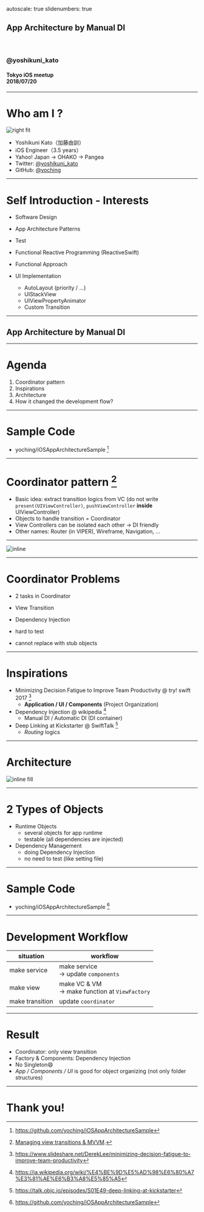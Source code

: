 autoscale: true
slidenumbers: true

## App Architecture by Manual DI
### <br><br>@yoshikuni_kato
#### Tokyo iOS meetup<br>2018/07/20

---
# Who am I ?

![right fit](images/2017Portrait.jpg)

- Yoshikuni Kato（加藤由訓）
- iOS Engineer（3.5 years）
- Yahoo! Japan -> OHAKO -> Pangea
- Twitter: [@yoshikuni_kato](https://twitter.com/yoshikuni_kato)
- GitHub: [@yoching](https://github.com/yoching)

---
# Self Introduction - Interests

- Software Design
 - App Architecture Patterns
 - Test
 - Functional Reactive Programming (ReactiveSwift)
 - Functional Approach

- UI Implementation
  - AutoLayout (priority / ...)
  - UIStackView
  - UIViewPropertyAnimator
  - Custom Transition

---
## App Architecture by Manual DI

---
# Agenda

1. Coordinator pattern
1. Inspirations
1. Architecture
1. How it changed the development flow?

---
# Sample Code

- yoching/iOSAppArchitectureSample [^2]

[^2]: https://github.com/yoching/iOSAppArchitectureSample

---
# Coordinator pattern [^3]

- Basic idea: extract transition logics from VC
  (do not write `present(UIViewController)`, `pushViewController` **inside** UIViewController)
- Objects to handle transition = Coordinator
- View Controllers can be isolated each other -> DI friendly
- Other names: Router (in VIPER), Wireframe, Navigation, ...


<!-- - With this pattern, View Controllers can be isolated each other -> Dependency Injection -->

[^3]: [Managing view transitions & MVVM](https://speakerdeck.com/yoching/hua-mian-qian-yi-falseguan-li-tomvvm).


<!-- ---
# Coordinator: a way to isolate views

- MVVM-C
  - 画面遷移の管理とMVVM [^3]
  - Coordinatorパターンの実践 [^4]

[^3]: https://speakerdeck.com/yoching/hua-mian-qian-yi-falseguan-li-tomvvm

[^4]: https://speakerdeck.com/yoching/coordinatorpatanfalseshi-jian -->

<!-- ---
![inline](./images/mvvmc.png)

https://speakerdeck.com/yoching/hua-mian-qian-yi-falseguan-li-tomvvm -->

---
![inline](./images/CoordinatorStructure.png)



---
# Coordinator Problems

- 2 tasks in Coordinator
 - View Transition
 - Dependency Injection

- hard to test
- cannot replace with stub objects

---
# Inspirations

- Minimizing Decision Fatigue to Improve Team Productivity @ try! swift 2017 [^5]
  - **Application / UI / Components** (Project Organization)
- Dependency Injection  @ wikipedia [^6]
  - Manual DI / Automatic DI (DI container)
- Deep Linking at Kickstarter @ SwiftTalk [^7]
  - *Routing* logics


[^5]: https://www.slideshare.net/DerekLee/minimizing-decision-fatigue-to-improve-team-productivity

[^6]: https://ja.wikipedia.org/wiki/%E4%BE%9D%E5%AD%98%E6%80%A7%E3%81%AE%E6%B3%A8%E5%85%A5

[^7]: https://talk.objc.io/episodes/S01E49-deep-linking-at-kickstarter


---
# Architecture

![inline fill](./images/Architecture.png)

---
# 2 Types of Objects

- Runtime Objects
  - several objects for app runtime
  - testable (all dependencies are injected)
- Dependency Management
  - doing Dependency Injection
  - no need to test (like setting file)

---
# Sample Code

- yoching/iOSAppArchitectureSample [^2]

[^2]: https://github.com/yoching/iOSAppArchitectureSample

---
# Development Workflow

| situation | workflow |
| --- | --- |
| make service | make service<br>-> update `components` |
| make view | make VC & VM <br>-> make function at `ViewFactory` |
| make transition | update `coordinator` |

---
# Result

- Coordinator: only view transition
- Factory & Components: Dependency Injection
- No Singleton😄
- *App / Components / UI* is good for object organizing (not only folder structures)

---
# Thank you!
